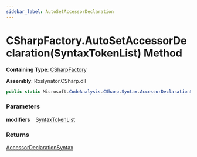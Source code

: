 ```yaml
---
sidebar_label: AutoSetAccessorDeclaration
---
```


# CSharpFactory\.AutoSetAccessorDeclaration\(SyntaxTokenList\) Method

**Containing Type**: [CSharpFactory](../index.md)

**Assembly**: Roslynator\.CSharp\.dll

```csharp
public static Microsoft.CodeAnalysis.CSharp.Syntax.AccessorDeclarationSyntax AutoSetAccessorDeclaration(Microsoft.CodeAnalysis.SyntaxTokenList modifiers = default)
```

### Parameters

**modifiers** &ensp; [SyntaxTokenList](https://docs.microsoft.com/en-us/dotnet/api/microsoft.codeanalysis.syntaxtokenlist)

### Returns

[AccessorDeclarationSyntax](https://docs.microsoft.com/en-us/dotnet/api/microsoft.codeanalysis.csharp.syntax.accessordeclarationsyntax)

